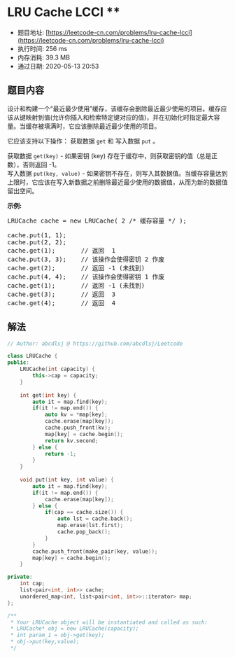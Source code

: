# LRU Cache LCCI **
- 题目地址: [https://leetcode-cn.com/problems/lru-cache-lcci](https://leetcode-cn.com/problems/lru-cache-lcci)
- 执行时间: 256 ms
- 内存消耗: 39.3 MB
- 通过日期: 2020-05-13 20:53

## 题目内容
<p>设计和构建一个“最近最少使用”缓存，该缓存会删除最近最少使用的项目。缓存应该从键映射到值(允许你插入和检索特定键对应的值)，并在初始化时指定最大容量。当缓存被填满时，它应该删除最近最少使用的项目。</p>

<p>它应该支持以下操作： 获取数据 <code>get</code> 和 写入数据 <code>put</code> 。</p>

<p>获取数据 <code>get(key)</code> - 如果密钥 (key) 存在于缓存中，则获取密钥的值（总是正数），否则返回 -1。<br>
写入数据 <code>put(key, value)</code> - 如果密钥不存在，则写入其数据值。当缓存容量达到上限时，它应该在写入新数据之前删除最近最少使用的数据值，从而为新的数据值留出空间。</p>

<p><strong>示例:</strong></p>

<pre>LRUCache cache = new LRUCache( 2 /* 缓存容量 */ );

cache.put(1, 1);
cache.put(2, 2);
cache.get(1);       // 返回  1
cache.put(3, 3);    // 该操作会使得密钥 2 作废
cache.get(2);       // 返回 -1 (未找到)
cache.put(4, 4);    // 该操作会使得密钥 1 作废
cache.get(1);       // 返回 -1 (未找到)
cache.get(3);       // 返回  3
cache.get(4);       // 返回  4
</pre>


## 解法
```cpp
// Author: abcdlsj @ https://github.com/abcdlsj/Leetcode

class LRUCache {
public:
    LRUCache(int capacity) {
        this->cap = capacity;
    }
    
    int get(int key) {
        auto it = map.find(key);
        if(it != map.end()) {
            auto kv = *map[key];
            cache.erase(map[key]);
            cache.push_front(kv);
            map[key] = cache.begin();
            return kv.second;
        } else {
            return -1;
        }
    }
    
    void put(int key, int value) {
        auto it = map.find(key);
        if(it != map.end()) {
            cache.erase(map[key]);
        } else {
            if(cap == cache.size()) {
                auto lst = cache.back();
                map.erase(lst.first);
                cache.pop_back();
            }
        }
        cache.push_front(make_pair(key, value));
        map[key] = cache.begin();
    }

private:
    int cap;
    list<pair<int, int>> cache;
    unordered_map<int, list<pair<int, int>>::iterator> map;
};

/**
 * Your LRUCache object will be instantiated and called as such:
 * LRUCache* obj = new LRUCache(capacity);
 * int param_1 = obj->get(key);
 * obj->put(key,value);
 */

```